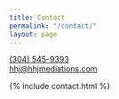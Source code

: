 ```yaml
---
title: Contact
permalink: "/contact/"
layout: page
---
```


<section class="py-5">
	<div class="container">
		<p class="mb-3">
        <a class="mb-0 text-decoration-none text-dark me-2" href="tel:3045459393">
          <span class="fas fa-phone"></span> (304) 545-9393
        </a><br>
        <a class="mb-0 text-decoration-none text-dark" href="mailto:hhj@hhjmediations.com">
          <span class="fas fa-envelope"></span> hhj@hhjmediations.com
        </a>
      </p>
	  {% include contact.html %}
	</div>
</section>